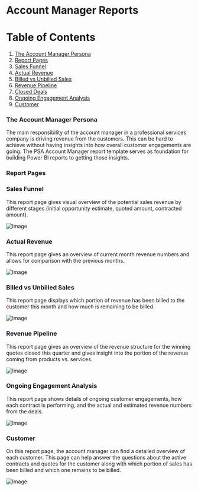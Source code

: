 Account Manager Reports
===========================================================

# Table of Contents
1. [The Account Manager Persona](#account-manager-persona)
2. [Report Pages](#report-pages)
3. [Sales Funnel](#system-sales-funnel)
4. [Actual Revenue](#actual-revenue)
5. [Billed vs Unbilled Sales](#billed-vs-unbilled-sales)
6. [Revenue Pipeline](#revenue-pipeline)
7. [Closed Deals](#closed-deals)
8. [Ongoing Engagement Analysis](#ongoing-engagement-analysis)
9. [Customer](#customer)

### The Account Manager Persona

The main responsibility of the account manager in a professional services company is driving revenue from the customers. This can be hard to achieve without having insights into how overall customer engagements are going. The PSA Account Manager report template serves as foundation for building Power BI reports to getting those insights.

### Report Pages

### Sales Funnel

This report page gives visual overview of the potential sales revenue by different stages (initial opportunity estimate, quoted amount, contracted amount).

![Image](Resources/media/image1.png)

### Actual Revenue

This report page gives an overview of current month revenue numbers and allows for comparison with the previous months.

![Image](Resources/media/image2.png)

### Billed vs Unbilled Sales

This report page displays which portion of revenue has been billed to the customer this month and how much is remaining to be billed.

![Image](Resources/media/image3.png)

### Revenue Pipeline

This report page gives an overview of the revenue structure for the winning quotes closed this quarter and gives insight into the portion of the revenue coming from products vs. services.

![Image](Resources/media/image4.png)

### Ongoing Engagement Analysis

This report page shows details of ongoing customer engagements, how each contract is performing, and the actual and estimated revenue numbers from the deals.

![Image](Resources/media/image5.png)

### Customer

On this report page, the account manager can find a detailed overview of each customer. This page can help answer the questions about the active contracts and quotes for the customer along with which portion of sales has been billed and which one remains to be billed.

![Image](Resources/media/image6.png)
